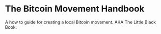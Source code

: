 The Bitcoin Movement Handbook
=======================

A how to guide for creating a local Bitcoin movement. AKA The Little Black Book.

